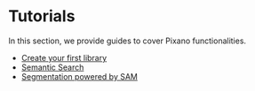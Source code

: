 # Tutorials

In this section, we provide guides to cover Pixano functionalities.

- [Create your first library](./create_your_first_library.md)
- [Semantic Search](./semantic_search.md)
- [Segmentation powered by SAM](./segmentation_powered_by_sam.md)
